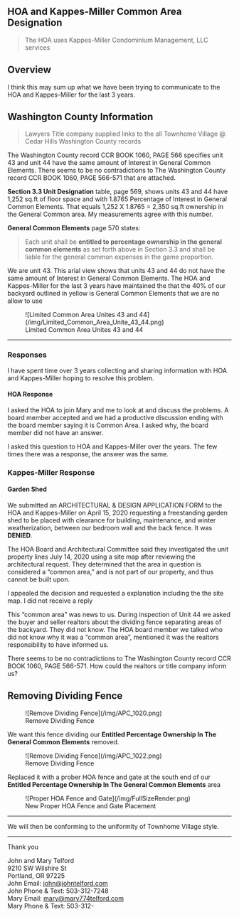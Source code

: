 ##  HOA and Kappes-Miller Common Area Designation

> The HOA uses Kappes-Miller Condominium Management, LLC services

## Overview

I think this may sum up what we have been trying to communicate to the HOA and Kappes-Miller for the last 3 years. 
  
## Washington County Information

>Lawyers Title company supplied links to the all Townhome Village @ Cedar Hills Washington County records 

The Washington County record CCR BOOK 1060, PAGE 566 specifies unit 43 and unit 44 have the same amount of Interest in General Common Elements. There seems to be no contradictions to The Washington County record CCR BOOK 1060, PAGE 566-571 that are attached.


**Section 3.3 Unit Designation** table, page 569, shows units 43 and 44 have 1,252 sq.ft of floor space and with 1.8765 Percentage of Interest in General Common Elements. That equals 1,252 X 1.8765 = 2,350 sq.ft ownership in the General Common area. My measurements agree with this number.

**General Common Elements** page 570 states:
>Each unit shall be **entitled to percentage ownership in the general common elements** as set forth above in Section 3.3 and shall be liable for the general common expenses in the game proportion.

We are unit 43. This arial view shows that units 43 and 44 do not have the same amount of Interest in General Common Elements. The HOA and Kappes-Miller for the last 3 years have maintained the that the 40% of our backyard outlined in yellow is General Common Elements that we are no allow to use

<figure markdown>
  ![Limited Common Area Unites 43 and 44](/img/Limited_Common_Area_Unite_43_44.png)
<figcaption>Limited Common Area Unites 43 and 44</figcaption>
</figure>

---

### Responses

I have spent time over 3 years collecting and sharing information with HOA and Kappes-Miller hoping to resolve this problem.

#### HOA Response

I asked the HOA to join Mary and me to look at and discuss the problems. A board member accepted and we had a productive discussion ending with the board member saying it is Common Area. I asked why, the board member did not have an answer.

I asked this question to HOA and Kappes-Miller over the years. The few times there was a response, the answer was the same.

### Kappes-Miller Response

#### Garden Shed

We submitted an ARCHITECTURAL & DESIGN APPLICATION FORM to the HOA and Kappes-Miller on April 15, 2020 requesting  a freestanding garden shed to be placed with clearance for building, maintenance, and winter weatherization, between our bedroom wall and the back fence. It was **DENIED**. 

The HOA Board and Architectural Committee said they investigated the unit property lines July 14, 2020 using a site map after reviewing the architectural request. They determined that the area in question is considered a “common area,” and is not part of our property, and thus cannot be built upon.

I appealed the decision and requested a explanation including the the site map. I did not receive a reply

This “common area” was news to us. During inspection of Unit 44 we asked the buyer and seller realtors about the dividing fence separating areas of the backyard. They did not know. The HOA board member we talked who did not know why it was a “common area”, mentioned it was the realtors responsibility to have informed us.

There seems to be no contradictions to The Washington County record CCR BOOK 1060, PAGE 566-571. How could the realtors or title company inform us? 

## Removing Dividing Fence

<figure markdown>
  ![Remove Dividing Fence](/img/APC_1020.png)
<figcaption>Remove Dividing Fence</figcaption>
</figure>

We want this fence dividing our **Entitled Percentage Ownership In The General Common Elements** removed.

<figure markdown>
  ![Remove Dividing Fence](/img/APC_1022.png)
<figcaption>Remove Dividing Fence</figcaption>
</figure>

Replaced it with a prober HOA fence and gate at the south end of our **Entitled Percentage Ownership In The General Common Elements** area

<figure markdown>
  ![Proper HOA Fence and Gate](/img/FullSizeRender.png)
<figcaption>New Proper HOA Fence and Gate Placement</figcaption>
</figure>

---

We will then be conforming to the uniformity of Townhome Village style.

---


Thank you

John and Mary Telford   
9210 SW Wilshire St  
Portland, OR 97225  
John Email: john@johntelford.com  
John Phone & Text: 503-312-7248  
Mary Email: mary@mary774telford.com  
Mary Phone & Text: 503-312-
